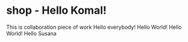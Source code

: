 # shop - Hello Komal!

This is collaboration piece of work
Hello everybody!
Hello World!
Hello World!
Hello Susana
